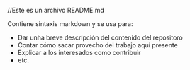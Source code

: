 //Este es un archivo README.md

Contiene sintaxis markdown y se usa para:

* Dar unha breve descripción del contenido del repositoro
* Contar cómo sacar provecho del trabajo aquí presente
* Explicar a los interesados como contribuir
* etc.

